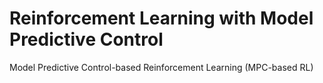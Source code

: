 # Reinforcement Learning with Model Predictive Control

Model Predictive Control-based Reinforcement Learning (MPC-based RL)
